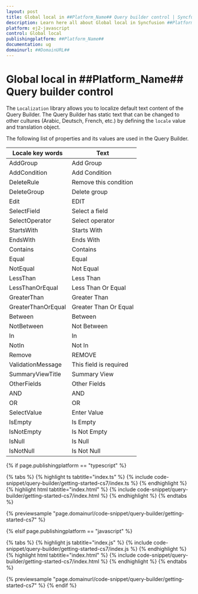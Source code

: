 ```yaml
---
layout: post
title: Global local in ##Platform_Name## Query builder control | Syncfusion
description: Learn here all about Global local in Syncfusion ##Platform_Name## Query builder control of Syncfusion Essential JS 2 and more.
platform: ej2-javascript
control: Global local 
publishingplatform: ##Platform_Name##
documentation: ug
domainurl: ##DomainURL##
---
```


# Global local in ##Platform_Name## Query builder control

The `Localization` library allows you to localize default text content of the Query Builder. The Query Builder has static text that can be changed to other cultures (Arabic, Deutsch, French, etc.) by defining the `locale` value and translation object.

The following list of properties and its values are used in the Query Builder.

| Locale key words | Text |
| ------------ | ----------------------- |
| AddGroup  | Add Group |
| AddCondition  | Add Condition |
| DeleteRule | Remove this condition |
| DeleteGroup | Delete group |
| Edit | EDIT |
| SelectField | Select a field |
| SelectOperator | Select operator |
| StartsWith | Starts With|
| EndsWith | Ends With |
| Contains | Contains |
| Equal | Equal |
| NotEqual | Not Equal |
| LessThan | Less Than |
| LessThanOrEqual | Less Than Or Equal |
| GreaterThan | Greater Than |
| GreaterThanOrEqual | Greater Than Or Equal |
| Between | Between |
| NotBetween | Not Between|
| In | In |
| NotIn | Not In |
| Remove | REMOVE |
| ValidationMessage | This field is required |
| SummaryViewTitle | Summary View |
| OtherFields | Other Fields |
| AND | AND |
| OR | OR |
| SelectValue | Enter Value |
| IsEmpty | Is Empty |
| IsNotEmpty | Is Not Empty |
| IsNull | Is Null |
| IsNotNull | Is Not Null |

{% if page.publishingplatform == "typescript" %}

 {% tabs %}
{% highlight ts tabtitle="index.ts" %}
{% include code-snippet/query-builder/getting-started-cs7/index.ts %}
{% endhighlight %}
{% highlight html tabtitle="index.html" %}
{% include code-snippet/query-builder/getting-started-cs7/index.html %}
{% endhighlight %}
{% endtabs %}
        
{% previewsample "page.domainurl/code-snippet/query-builder/getting-started-cs7" %}

{% elsif page.publishingplatform == "javascript" %}

{% tabs %}
{% highlight js tabtitle="index.js" %}
{% include code-snippet/query-builder/getting-started-cs7/index.js %}
{% endhighlight %}
{% highlight html tabtitle="index.html" %}
{% include code-snippet/query-builder/getting-started-cs7/index.html %}
{% endhighlight %}
{% endtabs %}

{% previewsample "page.domainurl/code-snippet/query-builder/getting-started-cs7" %}
{% endif %}